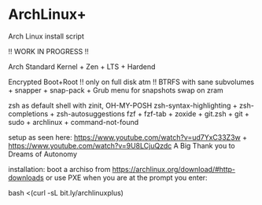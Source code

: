 # ArchLinux+
Arch Linux install script 

!! WORK IN PROGRESS !!

Arch Standard Kernel + Zen + LTS + Hardend

Encrypted Boot+Root !! only on full disk atm !!
BTRFS with sane subvolumes + snapper + snap-pack + Grub menu for snapshots
swap on zram

zsh as default shell with zinit, OH-MY-POSH
zsh-syntax-highlighting + zsh-completions + zsh-autosuggestions
fzf + fzf-tab + zoxide + git.zsh + git + sudo + archlinux + command-not-found

setup as seen here: https://www.youtube.com/watch?v=ud7YxC33Z3w + https://www.youtube.com/watch?v=9U8LCjuQzdc
A Big Thank you to Dreams of Autonomy


installation:
boot a archiso from https://archlinux.org/download/#http-downloads or use PXE
when you are at the prompt you enter:

bash <(curl -sL bit.ly/archlinuxplus)
